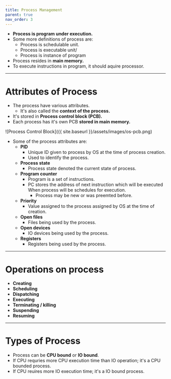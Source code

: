 ```yaml
---
title: Process Management
parent: true
nav_order: 3
---
```


- **Process is program under execution.**
- Some more definitions of process are:
    - Process is schedulable unit.
    - Process is executable unit/
    - Process is instance of program
- Process resides in **main memory.**
- To execute instructions in program, it should aquire processor.

***

# Attributes of Process

- The process have various attributes.
    - It's also called the **context of the process.**
- It's stored in **Process control block (PCB).**
- Each process has it's own PCB **stored in main memory.**

![Process Control Block]({{ site.baseurl }}/assets/images/os-pcb.png)

- Some of the process attributes are:
    - **PID**
        - Unique ID given to process by OS at the time of process creation.
        - Used to identify the process.
    - **Process state**
        - Process state denoted the current state of process.
    - **Program counter**
        - Program is a set of instructions.
        - PC stores the address of next instruction which will be executed When process will be schedules for execution.
            - Process may be new or was preemted before.
    - **Priority**
        - Value assigned to the process assigned by OS at the time of creation.
    - **Open files**
        - Files being used by the process.
    - **Open devices**
        - IO devices being used by the process.
    - **Registers**
        - Registers being used by the process.

***

# Operations on process

- **Creating**
- **Scheduling**
- **Dispatching**
- **Executing**
- **Terminating / killing**
- **Suspending**
- **Resuming**		

***

# Types of Process

- Process can be **CPU bound** or **IO bound**.
- If CPU requries more CPU execution time than IO operation; it's a CPU bounded process.
- If CPU reuires more IO execution time; it's a IO bound process.